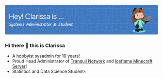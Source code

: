 ![Header](./clarissa-on-github.png)

### Hi there 👋 this is Clarissa

- A hobbyist sysadmin for 10 years!
- Proud Head Administrator of [Tranquil Network](https://www.facebook.com/profile.php?id=100070293850526) and [Iceflame Minecraft Server](https://www.facebook.com/tomonoIIIintegratia/)!
- Statistics and Data Science Student~

<!--
**clarissa-au/clarissa-au** is a ✨ _special_ ✨ repository because its `README.md` (this file) appears on your GitHub profile.

Here are some ideas to get you started:

- 🔭 I’m currently working on ...
- 🌱 I’m currently learning ...
- 👯 I’m looking to collaborate on ...
- 🤔 I’m looking for help with ...
- 💬 Ask me about ...
- 📫 How to reach me: ...
- 😄 Pronouns: ...
- ⚡ Fun fact: ...
-->
